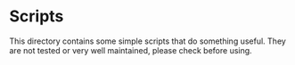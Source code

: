 # Scripts

This directory contains some simple scripts that do something useful. They are not tested or very well maintained, please check before using.
